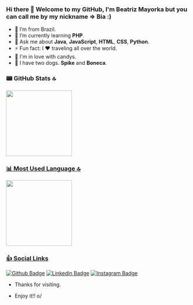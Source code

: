 ### Hi there 👋 Welcome to my GitHub, I'm Beatriz Mayorka but you can call me by my nickname => Bia :)


- :house_with_garden: I’m from Brazil.
- 🌱 I’m currently learning __PHP__.
- 💬 Ask me about __Java__, __JavaScript__, __HTML__, __CSS__, __Python__.
- ⚡ Fun fact: I :hearts: traveling all over the world.
- :doughnut: I'm in love with candys.
- :dog: I have two dogs. __Spike__ and __Boneca__. 

### 📟 GitHub Stats 🔝
  <a href="https://github.com/beatrizmayorka">
  <img height="180em" src="https://github-readme-stats.vercel.app/api?username=beatrizmayorka&show_icons=true&theme=dracula&include_all_commits=true&count_private=true"/>

### 📊 Most Used Language 🔝
  <a href="https://github.com/beatrizmayorka">
  <img height="180em" src="https://github-readme-stats.vercel.app/api/top-langs/?username=beatrizmayorka&layout=compact&langs_count=7&theme=dracula"/>
  
### :thumbsup: Social Links

[![Github Badge](https://img.shields.io/badge/-Github-000?style=flat-square&logo=Github&logoColor=white&link=https://github.com/beatrizmayorka)](https://github.com/beatrizmayorka)
[![Linkedin Badge](https://img.shields.io/badge/-LinkedIn-blue?style=flat-square&logo=Linkedin&logoColor=white&link=https://br.linkedin.com/in/beatriz-mayorka-de-aguiar-a40951198)](https://br.linkedin.com/in/beatriz-mayorka-de-aguiar-a40951198)
[![Instagram Badge](https://img.shields.io/badge/Instagram-E4405F?style=flat-square&logo=instagram&logoColor=white&link=https://www.instagram.com/bmayorka/?hl=pt-br)](https://www.instagram.com/bmayorka/?hl=pt-br)

- Thanks for visiting.

- Enjoy it!! o/
